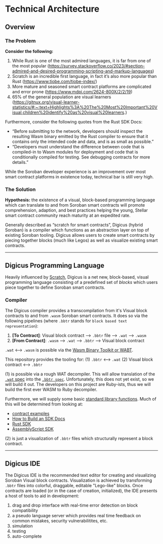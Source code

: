 # Technical Architecture

## Overview

### The Problem
**Consider the following:**
1. While Rust is one of the most admired languages, it is far from one of the most popular (https://survey.stackoverflow.co/2023/#section-admired-and-desired-programming-scripting-and-markup-languages)
2. Scratch is an incredible first language, in fact it’s also more popular than Rust (https://www.tiobe.com/tiobe-index/)
3. More mature and seasoned smart contract platforms are complicated and error prone (https://www.mdpi.com/2624-800X/2/2/19)
4. 65% of the general population are visual learners (https://gitnux.org/visual-learner-statistics/#:~:text=Highlights%3A%20The%20Most%20Important%20Visual,children%20identify%20as%20visual%20learners.)

Furthermore, consider the following quotes from the Rust SDK Docs:
* “Before submitting to the network, developers should inspect the resulting Wasm binary emitted by the Rust compiler to ensure that it contains only the intended code and data, and is as small as possible.”
* “​​Developers must understand the difference between code that is compiled-in to Wasm modules for deployment and code that is conditionally compiled for testing. See debugging contracts for more details.”

While the Soroban developer experience is an improvement over most smart contract platforms in existence today, technical bar is still very high.

### The Solution

**Hypothesis:** the existence of a visual, block-based programming language which can translate to and from Soroban smart contracts will promote comprehension, adaption, and best practices helping the young, Stellar smart contract community reach maturity at an expedited rate.

Generally described as “scratch for smart contracts”, Digicus (hybrid Soroban) is a compiler which functions as an abstraction layer on top of existing Soroban tooling. Digicus allows users to create smart contracts by piecing together blocks (much like Legos) as well as visualize existing smart contracts.

***

## Digicus Programming Language

Heavily influenced by [Scratch](https://scratch.mit.edu/), Digicus is a net new, block-based, visual programming language consisting of a predefined set of *blocks* which users piece together to define Soroban smart contracts. 

### Compiler

The Digicus compiler provides a transcompilation from it's Visual block contracts to and from `.wasm` Soroban smart contracts. It does so via the following pipelines (where `.bbtr` stands for `block based text representation`):

1. **[To Contract]**: Visual block contract --> `.bbtr` file --> `.wat` --> `.wasm`
2. **[From Contract]**: `.wasm` --> `.wat` --> `.bbtr` --> Visual block contract

`.wat` <--> `.wasm` is possible via the [Wasm Binary Toolkit or WABT](https://github.com/WebAssembly/wabt).

This repository provides the tooling for:
(1) `.bbtr` <--> `.wat`
(2) Visual block contract <--> `.bbtr`

(1) is possible via a rough WAT decompiler. This will allow translation of the [`.wat` spec](https://webassembly.github.io/spec/core/text/index.html) into the [`.bbtr spec`](./BBTR_SPEC.md). Unfortunately, this does not yet exist, so we will build it out. The developers on this project are Ruby-ists, thus we will build the first ever WASM to Ruby decompiler. 

 Furthermore, we will supply some basic [standard library functions](./STANDARD_LIBRARY.md). Much of this will be determined from looking at:
* [contract examples](https://github.com/stellar/soroban-examples)
* [How to Build an SDK Docs](https://developers.stellar.org/docs/tools/sdks/build-your-own)
* [Rust SDK](https://github.com/stellar/rs-soroban-sdk/tree/main)
* [AssemblyScript SDK](https://github.com/Soneso/as-soroban-sdk)

(2) is just a visualization of `.bbtr` files which structurally represent a block contract.

***

## Digicus IDE

The Digicus IDE is the recommended text editor for creating and visualizing Soroban Visual block contracts. Visualization is achieved by transforming `.bbtr` files into colorful, draggable, editable "Lego-like" blocks. Once contracts are loaded (or in the case of creation, initialized), the IDE presents a host of tools to aid in development:

1. drag and drop interface with real-time error detection on block compatibility
2. a pseudo language server which provides real time feedback on common mistakes, security vulnerabilitites, etc.
3. simulation
4. testing
5. auto-complete
